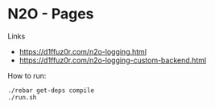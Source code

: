 N2O - Pages
===========

Links

* https://d1ffuz0r.com/n2o-logging.html
* https://d1ffuz0r.com/n2o-logging-custom-backend.html

How to run:

```
./rebar get-deps compile
./run.sh
```

